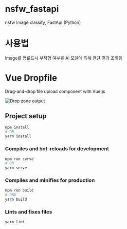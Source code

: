 # nsfw_fastapi

nsfw  Image  classify,  FastApi (Python)

# 사용법
Image를 업로드시 부적합 여부를 AI 모델에 의해 판단 결과 조회됨


# Vue Dropfile

Drag-and-drop file upload component with Vue.js

![Drop zone output](./dnd.gif)

## Project setup

```bash
npm install
# OR
yarn install
```

### Compiles and hot-reloads for development

```bash
npm run serve
# OR
yarn serve
```

### Compiles and minifies for production

```bash
npm run build
# ORD
yarn build
```

### Lints and fixes files

```
yarn lint
```
